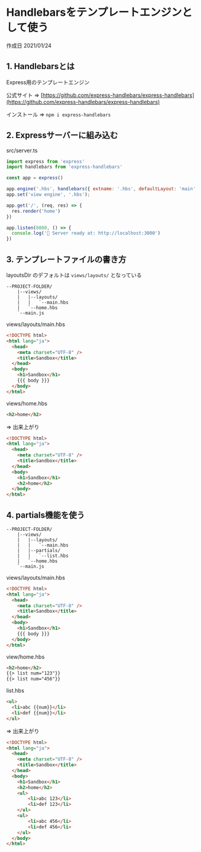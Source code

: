 # Handlebarsをテンプレートエンジンとして使う

作成日 2021/01/24

## 1. Handlebarsとは

Express用のテンプレートエンジン

公式サイト => [https://github.com/express-handlebars/express-handlebars](https://github.com/express-handlebars/express-handlebars)

インストール => `npm i express-handlebars`

## 2. Expressサーバーに組み込む

src/server.ts

```javascript
import express from 'express'
import handlebars from 'express-handlebars'

const app = express()

app.engine('.hbs', handlebars({ extname: '.hbs', defaultLayout: 'main' }))
app.set('view engine', '.hbs');

app.get('/', (req, res) => {
  res.render('home')
})

app.listen(8080, () => {
  console.log('🚀 Server ready at: http://localhost:3000')
})
```

## 3. テンプレートファイルの書き方

layoutsDir のデフォルトは `views/layouts/` となっている

```text
--PROJECT-FOLDER/
    |--views/
    |   |--layouts/
    |   |   `--main.hbs
    |   `--home.hbs
    `--main.js
```

views/layouts/main.hbs

```html
<!DOCTYPE html>
<html lang="ja">
  <head>
    <meta charset="UTF-8" />
    <title>Sandbox</title>
  </head>
  <body>
    <h1>Sandbox</h1>
    {{{ body }}}
  </body>
</html>
```

views/home.hbs

```html
<h2>home</h2>
```

=> 出来上がり

```html
<!DOCTYPE html>
<html lang="ja">
  <head>
    <meta charset="UTF-8" />
    <title>Sandbox</title>
  </head>
  <body>
    <h1>Sandbox</h1>
    <h2>home</h2>
  </body>
</html>
```

## 4. partials機能を使う

```text
--PROJECT-FOLDER/
    |--views/
    |   |--layouts/
    |   |   `--main.hbs
    |   |--partials/
    |   |   `--list.hbs
    |   `--home.hbs
    `--main.js
```

views/layouts/main.hbs

```html
<!DOCTYPE html>
<html lang="ja">
  <head>
    <meta charset="UTF-8" />
    <title>Sandbox</title>
  </head>
  <body>
    <h1>Sandbox</h1>
    {{{ body }}}
  </body>
</html>
```

view/home.hbs

```html
<h2>home</h2>
{{> list num="123"}}
{{> list num="456"}}
```

list.hbs

```html
<ul>
  <li>abc {{num}}</li>
  <li>def {{num}}</li>
</ul>
```

=> 出来上がり

```html
<!DOCTYPE html>
<html lang="ja">
  <head>
    <meta charset="UTF-8" />
    <title>Sandbox</title>
  </head>
  <body>
    <h1>Sandbox</h1>
    <h2>home</h2>
    <ul>
        <li>abc 123</li>
        <li>def 123</li>
    </ul>
    <ul>
        <li>abc 456</li>
        <li>def 456</li>
    </ul>
  </body>
</html>
```
